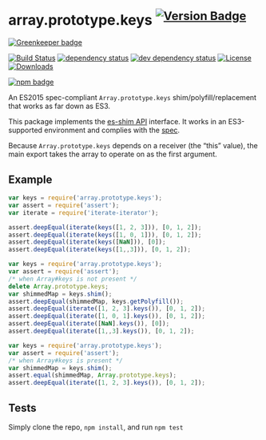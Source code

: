 # array.prototype.keys <sup>[![Version Badge][npm-version-svg]][package-url]</sup>

[![Greenkeeper badge](https://badges.greenkeeper.io/es-shims/Array.prototype.keys.svg)](https://greenkeeper.io/)

[![Build Status][travis-svg]][travis-url]
[![dependency status][deps-svg]][deps-url]
[![dev dependency status][dev-deps-svg]][dev-deps-url]
[![License][license-image]][license-url]
[![Downloads][downloads-image]][downloads-url]

[![npm badge][npm-badge-png]][package-url]

An ES2015 spec-compliant `Array.prototype.keys` shim/polyfill/replacement that works as far down as ES3.

This package implements the [es-shim API](https://github.com/es-shims/api) interface. It works in an ES3-supported environment and complies with the [spec](https://www.ecma-international.org/ecma-262/6.0/).

Because `Array.prototype.keys` depends on a receiver (the “this” value), the main export takes the array to operate on as the first argument.

## Example

```js
var keys = require('array.prototype.keys');
var assert = require('assert');
var iterate = require('iterate-iterator');

assert.deepEqual(iterate(keys([1, 2, 3])), [0, 1, 2]);
assert.deepEqual(iterate(keys([1, 0, 1])), [0, 1, 2]);
assert.deepEqual(iterate(keys([NaN])), [0]);
assert.deepEqual(iterate(keys([1,,3])), [0, 1, 2]);
```

```js
var keys = require('array.prototype.keys');
var assert = require('assert');
/* when Array#keys is not present */
delete Array.prototype.keys;
var shimmedMap = keys.shim();
assert.deepEqual(shimmedMap, keys.getPolyfill());
assert.deepEqual(iterate([1, 2, 3].keys()), [0, 1, 2]);
assert.deepEqual(iterate([1, 0, 1].keys()), [0, 1, 2]);
assert.deepEqual(iterate([NaN].keys()), [0]);
assert.deepEqual(iterate([1,,3].keys()), [0, 1, 2]);
```

```js
var keys = require('array.prototype.keys');
var assert = require('assert');
/* when Array#keys is present */
var shimmedMap = keys.shim();
assert.equal(shimmedMap, Array.prototype.keys);
assert.deepEqual(iterate([1, 2, 3].keys()), [0, 1, 2]);
```

## Tests
Simply clone the repo, `npm install`, and run `npm test`

[package-url]: https://npmjs.org/package/array.prototype.keys
[npm-version-svg]: http://versionbadg.es/es-shims/Array.prototype.keys.svg
[travis-svg]: https://travis-ci.org/es-shims/Array.prototype.keys.svg
[travis-url]: https://travis-ci.org/es-shims/Array.prototype.keys
[deps-svg]: https://david-dm.org/es-shims/Array.prototype.keys.svg
[deps-url]: https://david-dm.org/es-shims/Array.prototype.keys
[dev-deps-svg]: https://david-dm.org/es-shims/Array.prototype.keys/dev-status.svg
[dev-deps-url]: https://david-dm.org/es-shims/Array.prototype.keys#info=devDependencies
[npm-badge-png]: https://nodei.co/npm/array.prototype.keys.png?downloads=true&stars=true
[license-image]: https://img.shields.io/npm/l/array.prototype.keys.svg
[license-url]: LICENSE
[downloads-image]: https://img.shields.io/npm/dm/array.prototype.keys.svg
[downloads-url]: https://npm-stat.com/charts.html?package=array.prototype.keys

